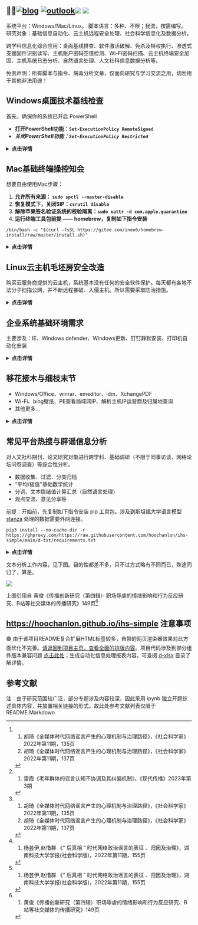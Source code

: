 

## 🧙‍♂️[![blog](https://img.shields.io/badge/%F0%9F%94%97blog-hoochanlon-lightgrey.svg?longCache=true&style=flat-square)](https://hoochanlon.github.io/) [![outlook](https://img.shields.io/badge/%F0%9F%93%A7hotmail-@邮箱联系-blue.svg?longCache=true&style=flat-square)](mailto:hoochanlon@outlook.com)[![](https://img.shields.io/github/followers/hoochanlon?color=green&style=social)](https://github.com/hoochanlon) [![](https://img.shields.io/github/stars/hoochanlon?color=green&style=social)](https://github.com/hoochanlon)

系统平台：Windows/Mac/Linux。 脚本语言：多种、不限；我流，按需编写。 研究对象：基础信息自动化、云主机远程安全处理、社会科学信息化及数据分析。

跨学科信息化综合应用：桌面基线排查、软件激活破解、免杀及特权执行、渗透式支援固件识别读写、主机账户密码空值检测、Wi-Fi密码扫描、云主机终端安全加固、主机系统日志分析、自然语言处理、人文社科信息数据分析等。

免责声明：所有脚本与指令、病毒分析文章，仅面向研究与学习交流之用，切勿用于其他非法用途！

## Windows桌面技术基线检查 

首先，确保你的系统已开启 PowerShell

* **打开PowerShell功能：`Set-ExecutionPolicy RemoteSigned`**
* ***关闭PowerShell功能：`Set-ExecutionPolicy Restricted`***

<details>
<summary><B> 点击详情 </B></summary>
 
 一键使用，本地下载使用转GB2312编码 [图文版](https://www.52pojie.cn/thread-1795749-1-1.html)
 
```
 irm https://ghproxy.com/https://raw.githubusercontent.com/hoochanlon/ihs-simple/main/d-pwsh/frontline_helpdesk.ps1|iex
```
 
功能概览：
 
1. 检查IP与网络设备连接近况
2. 检查打印机、打印池、扫描仪状态
3. 检查硬盘、CPU、内存、显卡等基础驱动信息
4. 检查设备安全性、近期升级补丁、定时任务项、证书策略、系统核心文件控制访问状况
5. 检查主机主动共享协议相关信息
6. 检查电脑休眠、重启频次、异常关机、程序崩溃等信息
7. 执行1～6选项的所有功能
8. 生成"设备驱动检查"、"五天内预警事件"、"登录登出活动记录"、"月度已存威胁概况"分析报表
9. 查看指导建议与开发说明 

BTW
 
Linux基线检查（PR）见：[al0ne/LinuxCheck](https://github.com/al0ne/LinuxCheck)。对于Mac来说，这些安全服务的维护成本，不适用于中小企业。
 
* [Apple - Mac系统部署](https://www.apple.com.cn/business/docs/site/Mac_Deployment_Overview.pdf)
* [vmware - 企业采购苹果设备的正确姿势-abm](https://blogs.vmware.com/china/2019/10/08/企业采购苹果设备的正确姿势-abm/)

大环境下，这篇文章 [CSDN - 企业管理Mac电脑的三种方式](https://blog.csdn.net/smartbenson/article/details/50636012)提及的管理办法，都算得上是防控得当，可对比Windows来说，却挺不够看的。

</details>

## Mac基础终端操控知会

想要自由使用Mac步骤：

1. **允许所有来源： `sudo spctl --master-disable`**
2. **恢复模式下，关闭SIP：`csrutil disable`**
3. **解除苹果签名验证系统的校验隔离：`sudo xattr -d com.apple.quarantine`**
4. **运行终端工具包前提 —— homebrew，复制如下指令安装**

```
/bin/bash -c "$(curl -fsSL https://gitee.com/ineo6/homebrew-install/raw/master/install.sh)"
```

<details>
<summary><B> 点击详情 </B></summary>

重置macOS ~/.zshrc （仅环境变量配置失误，造成不可逆后果使用）

```
export PATH=/usr/bin:/usr/sbin:/bin:/sbin:/usr/X11R6/bin; sudo rm -rf ~/.zshrc
```

Mac查看当前Wi-Fi密码 [图文版](https://www.52pojie.cn/thread-1766927-1-1.html)

```
sudo bash -c "$(curl -fsSL https://ghproxy.com/https://raw.githubusercontent.com/hoochanlon/ihs-simple/main/d-shell/mac_show_wifi.sh)"
```

Mac 一键支持NTFS [图文版](https://github.com/hoochanlon/Free-NTFS-For-Mac)

```
sudo -u $USER python3 -c "$(curl -fsSL https://ghproxy.com/https://raw.githubusercontent.com/hoochanlon/ihs-simple/main/d-python/mac_ntfs_ninja.py)"
```

Mac 激活各类相关软件 [图文版](https://github.com/QiuChenly/MyMacsAppCrack/tree/main/Shells)（DMCA）

```
sudo bash -c "$(curl -fsSL https://ghproxy.com/https://raw.githubusercontent.com/QiuChenly/MyMacsAppCrack/main/Shells/simple_crack.sh)"
```

macOS MS-AutoUpdate 一键带走

```
sudo /usr/bin/osascript -e "$(curl -fsSL https://ghproxy.com/https://raw.githubusercontent.com/hoochanlon/ihs-simple/main/d-apple/no_ms_autoupdate.scpt)"
```

 一键RAR密码爆破 [图文版](https://www.52pojie.cn/thread-1775990-1-1.html)
 
 ```
 bash -c "$(curl -fsSL https://ghproxy.com/https://raw.githubusercontent.com/hoochanlon/ihs-simple/main/d-shell/7z_rar_sensei.sh)"
 ```

自动化下载 Office Mac2021 激活工具

```
sudo /usr/bin/osascript -e "$(curl -fsSL https://ghproxy.com/https://raw.githubusercontent.com/hoochanlon/ihs-simple/main/d-apple/office2021.scpt)"
```

一键定时切换壁纸，一面工作，一面生活
 
 ```
  bash -c "$(curl -fsSL https://ghproxy.com/https://raw.githubusercontent.com/hoochanlon/ihs-simple/main/d-shell/mac_corn_diy_wallpaper.sh)"
 ```
 
最后，转朋友的：[自在拉基 - Mac打印机一键安装](https://www.cnblogs.com/98record/p/mac-da-yin-ji-yi-jian-an-zhuang.html)。（没需求，所以没写；原理都差不多，确实挺厉害的。）
 
</details>


## Linux云主机毛坯房安全改造

购买云服务商提供的云主机，系统基本没有任何的安全软件保护。每天都有各地不法分子扫描公网，并不断远程暴破、入侵主机。所以需要采取防治措施。

<details>
<summary><B> 点击详情 </B></summary>

### 一键搞定SSH登录、用户密码策略配置、Ban IP配置 [图文版](https://www.52pojie.cn/thread-1749877-1-1.html)

* SSH登录: 免密的密钥模式、心跳长时间连接，客户端不掉线 
* 密码策略: 不限特殊字符、大小写，并支持4～5位长度下限
* Ban IP: 除自己IP外，30秒内短时间三次输错密码，永久封禁IP。

```
sudo bash -c  "$(curl -fL https://ghproxy.com/https://raw.githubusercontent.com/hoochanlon/ihs-simple/main/d-shell/lite_ssh_n_ban.sh)"
```

SSH单项配置：一键调用SSH快速配置 SSH密钥登录策略、用户简单密码配置规则。（单项部分是开启限定自己IP访问的，即 AllowUsers）

```
sudo bash -c  "$(curl -fL https://ghproxy.com/https://raw.githubusercontent.com/hoochanlon/ihs-simple/main/d-shell/simple_ssh.sh)"
```

fail2ban单项配置：一键fail2ban从下载到安装及生成配置与启动服务。(再次允许单项部分可以刷新自己公网IP配置)

```
sudo bash -c  "$(curl -fL https://ghproxy.com/https://raw.githubusercontent.com/hoochanlon/ihs-simple/main/d-shell/simple_ban.sh)"
```

### 一键搞定Linux自定义创建具有管理员权限的用户 [图文版](https://www.52pojie.cn/thread-1749877-1-1.html)

* 自定义用户名
* su、sudo及wheel组成员免密
* sshd_config锁root远程登录，提高安全性

```
sudo bash -c  "$(curl -fL https://ghproxy.com/https://raw.githubusercontent.com/hoochanlon/ihs-simple/main/d-shell/diy_add_wheel.sh)"
```

### 一键搞定FTP [图文版](https://www.52pojie.cn/thread-1753070-1-1.html)

* 共享目录： /var/ftp/share 
* 限制越权出逃共享访问，可读写。
* 安全，私有化，限定自己的公网IP访问。

不输密码版，用户名:ftpuser 密码：P@ssw0rd

```
sudo bash -c  "$(curl -fL https://ghproxy.com/https://raw.githubusercontent.com/hoochanlon/ihs-simple/main/d-shell/simple_vsftpd.sh)"
```

自定义用户版

```
sudo bash -c  "$(curl -fL https://ghproxy.com/https://raw.githubusercontent.com/hoochanlon/ihs-simple/main/d-shell/lite_vsftpd.sh)"
```

</details>

## 企业系统基础环境需求

主要涉及：IE、Windows defender、Windows更新、钉钉静默安装、打印机自动化安装

<details>
<summary><B> 点击详情 </B></summary>
 
IE防Edge劫持 [图文版](https://www.52pojie.cn/thread-1774349-1-1.html) 

```
curl -L  https://ghproxy.com/https://github.com/hoochanlon/ihs-simple/raw/main/d-bat/keep_ie.bat|cmd
```
 
* 注【1】：[域控环境IE模版 图文](https://www.52pojie.cn/thread-1765347-1-1.html) 
* 注【2】：代码地址：https://github.com/hoochanlon/ihs-simple/blob/main/d-bat/saigonoie.bat

一键永久关闭Windows更新设置 [图文版](https://www.52pojie.cn/thread-1791338-1-1.html)

```
curl -L  https://ghproxy.com/https://github.com/hoochanlon/ihs-simple/raw/main/d-bat/stop_update.bat|cmd
```

一键恢复被关闭的Windows更新设置

```
curl -L  https://ghproxy.com/https://github.com/hoochanlon/ihs-simple/raw/main/d-bat/re_update.bat|cmd
```

一键开启或关闭Windows defender实时保护

```
curl -OfsSL https://ghproxy.com/https://raw.githubusercontent.com/hoochanlon/ihs-simple/main/d-bat/choice_wdrt.bat&&call choice_wdrt.bat
```

一键调用设置程序是否以管理员权限运行

```
curl -OfsSL https://ghproxy.com/https://raw.githubusercontent.com/hoochanlon/ihs-simple/main/d-bat/nano_runas.bat&&call nano_runas.bat
```

去掉win10/win11热搜条目（需注销或重启） [admx.help 上见](https://admx.help/?Category=Windows_8.1_2012R2&Policy=Microsoft.Policies.WindowsExplorer::DisableSearchBoxSuggestions&Language=zh-cn)

```
reg add "HKEY_CURRENT_USER\SOFTWARE\Policies\Microsoft\Windows\explorer" /v DisableSearchBoxSuggestions /t reg_dword /d 1 /f
```

钉钉静默安装源码： [fuck_dingding.bat](./d-bat/fuck_dingding.bat)；打印机安装详情见：[打印机自动化安装研究.ipynb](./d-ipynb/打印机自动化安装研究.ipynb)

</details>

## 移花接木与细枝末节


* Windows/Office、winrar、emeditor、idm、XchangePDF
* Wi-Fi、bing壁纸、PE查看局域网IP、解析主机IP运营商及归属地查询
* 其他更多...

<details>
<summary><B> 点击详情 </B></summary>
 
### 移花接木
 
CMD一键调用windows版本切换与Windows/Office激活 [图文版](https://www.52pojie.cn/thread-1743122-1-1.html)

```
curl -O https://ghproxy.com/https://raw.githubusercontent.com/TerryHuangHD/Windows10-VersionSwitcher/master/Switch.bat&&TIMEOUT /T 1&&start Switch.bat&&powershell -command "irm https://massgrave.dev/get|iex"
```

CMD一键安装winrar注册激活

```
powershell -command Invoke-WebRequest -Uri "https://ghproxy.com/https://raw.githubusercontent.com/hoochanlon/ihs-simple/main/d-bat/winrar_down_reg.bat" -OutFile "C:/Users/${env:UserName}/Downloads/winrar_down_reg.bat"&&TIMEOUT /T 1&&start /b C:\Users\%username%\Downloads\winrar_down_reg.bat
```

Powershell一键生成Emeditor序列号

```
irm https://ghproxy.com/https://raw.githubusercontent.com/hoochanlon/ihs-simple/main/d-pwsh/emeditor_random_keygen.ps1|iex
```

Powershell一键IDM激活（[自己写的方案已失效，国内版权原因不做更新](https://github.com/hoochanlon/ihs-simple/blob/main/d-pwsh/fail_idm.ps1)）

```
iwr -useb https://ghproxy.com/https://raw.githubusercontent.com/lstprjct/IDM-Activation-Script/main/IAS.ps1 | iex
```

Powershell从XchangePDF Editor下载安装到生成许可证 

```
curl https://ghproxy.com/https://raw.githubusercontent.com/hoochanlon/ihs-simple/main/d-pwsh/xchange_v8_active.ps1 -Outfile xchange_v8_active.ps1 | powershell -c xchange_v8_active.ps1
```
 
win7 打开图片报错“内存不足” [图文版](https://www.52pojie.cn/thread-1768841-1-1.html)

```
powershell -c "irm  https://ghproxy.com/https://github.com/hoochanlon/ihs-simple/raw/main/d-bat/exifhelper.bat -Outfile exifhelper.bat" && exifhelper.bat
```
 
### 细枝末节
 
一键爬取bing壁纸 [图文版](https://www.52pojie.cn/thread-1781868-1-1.html)

```
python3 -c "$(curl -fsSL https://ghproxy.com/https://raw.githubusercontent.com/hoochanlon/ihs-simple/main/d-python/get_bing_wallpapers.py)"
```
 
CMD获取本机公网详情
 
```
powershell -c irm "https://freeipapi.com/api/json/$(irm http://api.ipify.org)"
```

Shell获取本机公网详情（需安装 `brew install jq`）
 
```
 curl -s https://freeipapi.com/api/json/$(curl -s https://api.ipify.org) | jq .
```

一键安装打印机原理代码 [图文版](https://www.52pojie.cn/thread-1776328-1-1.html)。
 
```
 https://github.com/hoochanlon/ihs-simple/blob/main/d-bat/install_public_network_hp_printer_driver.bat
```
 
powershell active，以及微PE显示IP脚本 

```
explorer https://github.com/hoochanlon/ihs-simple/blob/main/d-bat/weipe_showip.bat
```

一键安装Java [图文版](https://www.52pojie.cn/thread-1767872-1-1.html)

```
curl -O https://ghproxy.com/https://raw.githubusercontent.com/hoochanlon/ihs-simple/main/d-bat/install_jdk.bat&&call install_jdk.bat
```

win11一键显示当前WiFi与密码并生成二维码分享 [图文版](https://www.52pojie.cn/thread-1772481-1-1.html)

```
curl -O https://ghproxy.com/https://raw.githubusercontent.com/hoochanlon/ihs-simple/main/d-bat/show_wifi.bat&&call show_wifi.bat
```

一键显示所有WiFi

 ```
curl -OfsSL https://ghproxy.com/https://raw.githubusercontent.com/hoochanlon/ihs-simple/main/d-bat/oh_my_wifi.bat&&call oh_my_wifi.bat
 ```
 
 一键RAR密码爆破 [图文版](https://www.52pojie.cn/thread-1775357-1-1.html)
 
 ```
 curl -Os https://ghproxy.com/https://raw.githubusercontent.com/hoochanlon/ihs-simple/main/d-bat/seven_z_sensei.bat&&call seven_z_sensei.bat
 ```
 
</details>


## 常见平台热搜与辟谣信息分析

对人文社科期刊、论文研究对象进行跨学科、基础调研（不限于同事访谈、网络论坛问卷调查）等综合性分析。

* 数据收集、过滤、分类归档
* "平均/极值"基础数学统计
* 分词、文本情绪值计算汇总（自然语言处理）
* 观点交流、意见分享等

前提：开始前，先复制如下指令安装 pip 工具包。涉及到斯坦福大学语言模型 [stanza](https://stanfordnlp.github.io/stanza) 处理的数据需要外网连接。

```
pip3 install --no-cache-dir -r https://ghproxy.com/https://raw.githubusercontent.com/hoochanlon/ihs-simple/main/d-txt/requirements.txt
```


<details>
<summary><B> 点击详情 </B></summary>
 
### 新闻资讯收集（序·小试牛刀）

一键获取中国新闻网资讯 [图文版](https://www.52pojie.cn/thread-1780608-1-1.html)

```
python3 -c "$(curl -fsSL https://ghproxy.com/https://raw.githubusercontent.com/hoochanlon/ihs-simple/main/d-python/get_chinanews.py)"
```
 
一键生成全球信息报表 [图文版](https://www.52pojie.cn/thread-1779165-1-1.html)

```
python3 -c "$(curl -fsSL https://ghproxy.com/https://raw.githubusercontent.com/hoochanlon/ihs-simple/main/d-python/get_worldometers.py)"
```

### 头条、抖音、微博热搜采集分析
 
一键获取今日头条、抖音、微博热搜。[图文版](https://www.52pojie.cn/thread-1785460-1-1.html) （NLP：[Stanza](https://stanfordnlp.github.io/stanza/data_objects.html)）

```
python3 -c "$(curl -fsSL https://ghproxy.com/https://raw.githubusercontent.com/hoochanlon/ihs-simple/main/d-python/get_resou_today_s.py)"
```

* 自动化分类；整体匹配率：84%~96% 区间左右。
* 词频统计；三者共存的热搜，说明为持久公共热度，信息密度较高。
* 文本情感平均值、每条标题的情感数值；主：人为置顶热搜的文本情绪强烈程度。
* 词性分析；标记可能存有引导与被植入意识成分用词，只要定语、状语叠得多，总能是宣传正态形势。

微博在自动化分类中，噪音三者最大，信息价值低，话题含水量大，失真度偏高；各家平台的热搜标题也存有未标识谣言成分，最好用[国家辟谣平台查询](https://www.piyao.org.cn/pysjk/frontsql.htm)鉴别其真伪；虽然娱乐属性极重，但微博其本身具有一对多公共属性的社交模式，当某个社会事件被挂上热搜，它可在短时间内迅速传播信息，引发公众的关注和讨论。

推荐论文：

* 毛贺祺《大数据背景下微博热搜的新闻阅读服务功能》吉林大学新闻学专业硕士学位论文，2017.3<br>
* 喻国明《大数据分析下的中国社会舆情 总体态势与结构性特征》中国人民大学学报，2013年第５期<br>
* 王小新《当前我国受众网络新闻的阅读倾向——以百度热搜词为例》《今传媒》，2013年第9期<br>
* 许诺《基于百度热搜新闻词的社会风险事件5W提取研究》《系统工程理论与实践》，2022年第40卷第2期<br>


### 自动化收集辟谣条目及语言分析（NLP：[ThuLAC](https://github.com/thunlp/THULAC-Python)）

功能大体与上例相当，对词频的较高词语进行语法分析。

```
python3 -c "$(curl -fsSL https://ghproxy.com/https://raw.githubusercontent.com/hoochanlon/ihs-simple/main/d-python/get_rumor_analysis.py)"
```
 
urllib3：https://github.com/urllib3/urllib3/issues/3020#issuecomment-1557412175

对谣言的定义：阿尔波特(Gordom W.Allport)和波兹曼(Leo Postman)最早为谣言下了定义,即谣言是一个与当时事件相关联的命题,是为了使人相信,一般以口传媒介的方式在人们之间流传,但是却缺乏具体的资料以证实其确切性。[^《全媒体时代网络谣言产生的心理机制与治理路径》]

谣言概念界定：究其本质而言,谣言普遍具有的属性,一是广泛传播，二是不确定性,基于此，本文将谣言界定为被广泛传播的、含有极大的不确定性的信息。“不确定性”主要是指对信息真实与否的不确定性。[^《老年群体的谣言认知不协调及其纠偏机制》]

目前,在突发事件中的各类谣言中,有明确目标性和破坏性的攻击型谣言和以实现政治、经济等利益为目标的宣传型或牟利型谣言出现的频率较低。多数谣言是出于恐惧心理和基于错误的认识判断而形成的。[^《全媒体时代网络谣言产生的心理机制与治理路径》] 从这次的谣言收集分析已证明，最大的两个类别是，社会话题与健康饮食，两者分别占比48%、43%。
 
但“后真相”时代多元文化的糅合共存和碎片化的解读方式加剧了民众的价值分歧,侵蚀了信任防线。一方面，复杂的利益诉求、多元的社会思潮与多样的传播方式交织叠加，催生出“后真相”时代多元的网络文化，加大了主流与非主流文化之间的碰撞和摩擦。虽然非主流文化是主流文化的有益补充，但诸如佛系文化、网红文化、躺平文化等难免有背离主流文化的消极因素，尤其是污丑文化、拜金文化等更是尽显畸形审美和金钱至上的错误思想，若不加警惕和批判，极易误导一些认知不足、阅历不够的受众，诱发政治偏见,不断冲击和侵蚀业已形成的政治信任。另一方面，“后真相”时代人们面对海量信息，惯以碎片化的方式拼凑事实、解读真相。一旦关涉社会分化、利益分配、政治腐败和政策失误等复杂的政治谣言鉴别，人们极易陷入碎片化信息的不断解读和重组,制造出多种“真相”,并借此持续发酵,非但无益于阻断网络政治谣言的传播，反而会频繁质疑已有政治共识,造成政治信任的流失，为谣言惑众创设了可能。[^后真相时代网络政治谣言的表征归因及治理]

就参考[^后真相时代网络政治谣言的表征归因及治理] 来说，个人生活无非涉及钱的吃穿住行，社会分化也是正常现象，“个人-集体”、“集体-个人”的差异、非一致性，这话更多“是以国家建设为中心”为首纲。下面这两条信息很值得参考研究：

* [知乎 - 如何看待央视新视频【靠力气赚钱心里才踏实，是无数平凡人的生活信仰】?](https://www.zhihu.com/question/587740721/answer/2952171143)
* [bilibili - 说我摸，说我摆，谁在意劳动者的无奈？](https://www.bilibili.com/video/BV1ss4y1M72E)
 
</details>

文本分析工作内容，见下图。目的性都差不多，只不过方式略有不同而已，殊途同归了，算是。

![](https://cdn.jsdelivr.net/gh/hoochanlon/ihs-simple/AQUICK/catch2023-06-17%2019.25.52.png)

上图引用自 黄俊《传播创新研究（第四辑）· 职场辱虐的情绪影响和行为反应研究、B站等社交媒体的传播研究》149页[^职场辱虐的情绪影响和行为反应研究]

[^《全媒体时代网络谣言产生的心理机制与治理路径》]:
    1. 胡琦《全媒体时代网络谣言产生的心理机制与治理路径》，《社会科学家》2022年第11期，135页
    2. 胡琦《全媒体时代网络谣言产生的心理机制与治理路径》，《社会科学家》2022年第11期，137页

[^《老年群体的谣言认知不协调及其纠偏机制》]: 
    1. 雷霞《老年群体的谣言认知不协调及其纠偏机制》，《现代传播》2023年第3期

[^后真相时代网络政治谣言的表征归因及治理]: 
    1. 杨芸伊,赵惜群 《“ 后真相 ” 时代网络政治谣言的表征 、归因及治理》，湖南科技大学学报(社会科学版)，2022年第11期，155页

[^职场辱虐的情绪影响和行为反应研究]:
    1. 黄俊《传播创新研究（第四辑）· 职场辱虐的情绪影响和行为反应研究、B站等社交媒体的传播研究》149页

## https://hoochanlon.github.io/ihs-simple 注意事项

🟢 由于该项目README复合扩展HTML标签较多，自带的网页渲染器效果对此方面优化不完善。[请返回到项目主页，查看全面的排版内容](https://github.com/hoochanlon/ihs-simple)。项目代码涉及到部分组件版本兼容问题 [点击此处](./d-ipynb/平台兼容问题.ipynb)；生成自动化信息处理报表内容，可查阅 [d-xlsx](./d-xlsx) 目录了解详情。

## 参考文献

注：由于研究范围较广泛，部分专题涉及内容较深，因此采用 ipynb 独立开题综述具体内容，并放置相关链接的形式。故此处参考文献列表仅限于 README.Markdown

<!--
[![telegram](https://img.shields.io/badge/telegram-:me-blue.svg?longCache=true&style=flat-square)](https://t.me/test) 

![ ](https://raw.githubusercontent.com/hoochanlon/hoochanlon/master/assets/github-contribution-grid-snake.svg)

[网络辟谣标签工作专区](https://www.piyao.org.cn/bq/index.htm)、[谣言曝光台](https://www.piyao.org.cn/yybgt/index.htm)
-->



